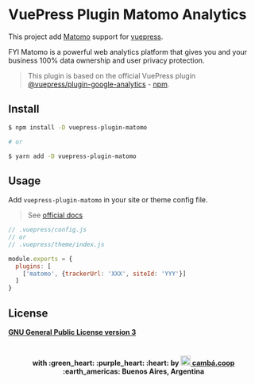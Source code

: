 # VuePress Plugin Matomo Analytics

This project add [Matomo](https://matomo.org/) support for [vuepress](https://vuepress.vuejs.org/).

FYI Matomo is a powerful web analytics platform that gives you and your business 100% data ownership and user privacy protection.

> This plugin is based on the official VuePress plugin  [@vuepress/plugin-google-analytics](https://github.com/vuejs/vuepress/tree/master/packages/%40vuepress/plugin-google-analytics) - [npm](https://www.npmjs.com/package/@vuepress/plugin-google-analytics).


## Install

```sh
$ npm install -D vuepress-plugin-matomo

# or

$ yarn add -D vuepress-plugin-matomo
```

## Usage

Add `vuepress-plugin-matomo` in your site or theme config file.

> See [official docs](https://vuepress.vuejs.org/plugin/using-a-plugin.html)


```js
// .vuepress/config.js
// or
// .vuepress/theme/index.js

module.exports = {
  plugins: [
    ['matomo', {trackerUrl: 'XXX', siteId: 'YYY'}]
  ]
}
```

## License

[**GNU General Public License version 3**](https://opensource.org/licenses/GPL-3.0)

# <Divider>

<p align="center">
  <strong> with :green_heart: :purple_heart: :heart: by <a href="https://camba.coop" target="_blank" rel="noopener noreferrer"><img width="20" src="http://camba.coop/assets/signature/no_text_logo.png" /> cambá.coop</a> :earth_americas: Buenos Aires, Argentina
  </strong>
</p>
